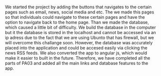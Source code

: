We started the project by adding the buttons that navigates to the certain pages such as email, news, social media and etc. The we made this pages so that individuals could navigate to these certain pages and have the option to navigate back to the home page. Than we made the database, which caused a little bit of difficulty. We build the database in the computer but it the database is stored in the localhost and cannot be accessed via an ip adress due to the fact that we are using Ubunto that has firewall, but we will overcome this challange soon. However, the database was accurately placed into the application and could be accesed easily via clicking the news RSS feeds. We also converted the app to angular js, which would make it easier to built in the future. Therefore, we have completed all the parts of PA03 and added all the main links and database features to the app.
